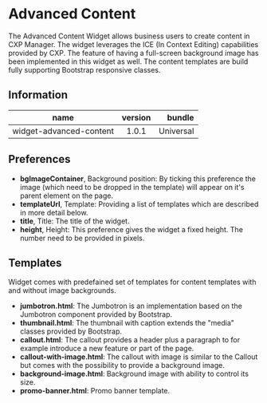 # Advanced Content
The Advanced Content Widget allows business users to create content in CXP Manager. The widget leverages the ICE (In Context Editing) capabilities provided by CXP. The feature of having a full-screen background image has been implemented in this widget as well. The content templates are build fully supporting Bootstrap responsive classes.

## Information
|  name |  version |  bundle |
|--|:--:|--:|
|  widget-advanced-content |  1.0.1 |  Universal |

## Preferences

- **bgImageContainer**, Background position: By ticking this preference the image (which need to be dropped in the template) will appear on it's parent element on the page.
- **templateUrl**, Template: Providing a list of templates which are described in more detail below.
- **title**, Title: The title of the widget.
- **height**, Height: This preference gives the widget a fixed height. The number need to be provided in pixels.

## Templates
Widget comes with predefained set of templates for content templates with and without image backgrounds.


- **jumbotron.html**: The Jumbotron is an implementation based on the Jumbotron component provided by Bootstrap.
- **thumbnail.html**: The thumbnail with caption extends the "media" classes provided by Bootstrap.
- **callout.html**: The callout provides a header plus a paragraph to for example introduce a new feature or part of the page.
- **callout-with-image.html**: The callout with image is similar to the Callout but comes with the possibility to provide a background image.
- **background-image.html**: Background image with ability to control its size.
- **promo-banner.html**: Promo banner template. 

